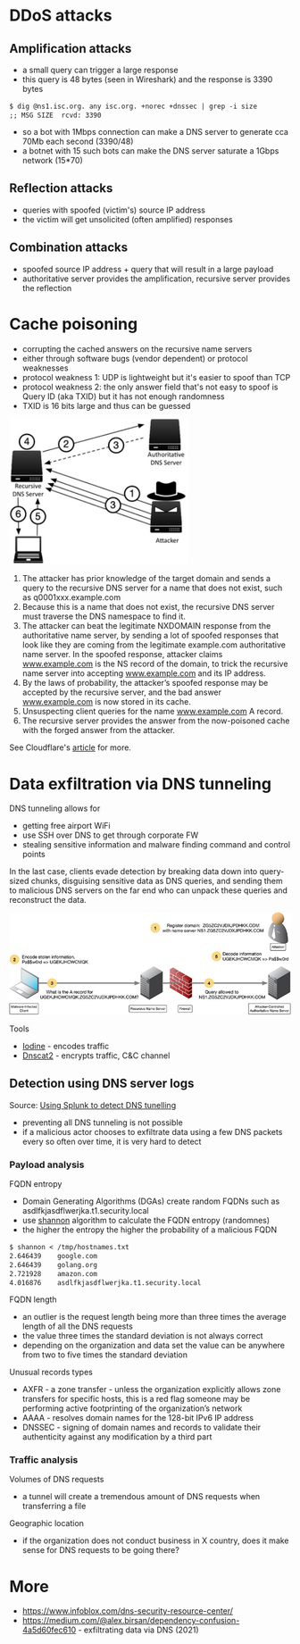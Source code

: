 # DDoS attacks

## Amplification attacks

* a small query can trigger a large response
* this query is 48 bytes (seen in Wireshark) and the response is 3390 bytes

```
$ dig @ns1.isc.org. any isc.org. +norec +dnssec | grep -i size
;; MSG SIZE  rcvd: 3390
```

* so a bot with 1Mbps connection can make a DNS server to generate cca 70Mb each second (3390/48)
* a botnet with 15 such bots can make the DNS server saturate a 1Gbps network (15*70)

## Reflection attacks

* queries with spoofed (victim's) source IP address
* the victim will get unsolicited (often amplified) responses

## Combination attacks

* spoofed source IP address + query that will result in a large payload
* authoritative server provides the amplification, recursive server provides the reflection

# Cache poisoning

* corrupting the cached answers on the recursive name servers
* either through software bugs (vendor dependent) or protocol weaknesses
* protocol weakness 1: UDP is lightweight but it's easier to spoof than TCP
* protocol weakness 2: the only answer field that's not easy to spoof is Query ID (aka TXID) but it has not enough randomness
* TXID is 16 bits large and thus can be guessed

<img src="/static/dns-cache-poisoning.jpeg" style="max-width:100%;width:320px">

1. The attacker has prior knowledge of the target domain and sends a query to the recursive DNS server for a name that does not exist, such as q0001xxx.example.com
2. Because this is a name that does not exist, the recursive DNS server must traverse the DNS namespace to find it.
3. The attacker can beat the legitimate NXDOMAIN response from the authoritative name server, by sending a lot of spoofed responses that look like they are coming from the legitimate example.com authoritative name server. In the spoofed response, attacker claims www.example.com is the NS record of the domain, to trick the recursive name server into accepting www.example.com and its IP address.
4. By the laws of probability, the attacker’s spoofed response may be accepted by the recursive server, and the bad answer www.example.com is now stored in its cache.
5. Unsuspecting client queries for the name www.example.com A record.
6. The recursive server provides the answer from the now-poisoned cache with the forged answer from the attacker.

See Cloudflare's [article](https://www.cloudflare.com/learning/dns/dns-cache-poisoning/) for more.

# Data exfiltration via DNS tunneling

DNS tunneling allows for

* getting free airport WiFi
* use SSH over DNS to get through corporate FW
* stealing sensitive information and malware finding command and control points

In the last case, clients evade detection by breaking data down into
query-sized chunks, disguising sensitive data as DNS queries, and sending
them to malicious DNS servers on the far end who can unpack these queries and
reconstruct the data.

<img src="/static/dns-data-exfiltration.jpeg" style="max-width:100%;width:640px">

Tools

* [Iodine](https://github.com/yarrick/iodine) - encodes traffic
* [Dnscat2](https://github.com/iagox86/dnscat2) - encrypts traffic, C&C channel

## Detection using DNS server logs

Source: [Using Splunk to detect DNS tunelling](https://www.sans.org/reading-room/whitepapers/dns/splunk-detect-dns-tunneling-37022)

* preventing all DNS tunneling is not possible
* if a malicious actor chooses to exfiltrate data using a few DNS packets every so often over time, it is very hard to detect

### Payload analysis

FQDN entropy

* Domain Generating Algorithms (DGAs) create random FQDNs such as asdlfkjasdflwerjka.t1.security.local
* use [shannon](https://github.com/jreisinger/shannon) algorithm to calculate the FQDN entropy (randomnes)
* the higher the entropy the higher the probability of a malicious FQDN

```
$ shannon < /tmp/hostnames.txt
2.646439	google.com
2.646439	golang.org
2.721928	amazon.com
4.016876	asdlfkjasdflwerjka.t1.security.local
```

FQDN length

* an outlier is the request length being more than three times the average length of all the DNS requests
* the value three times the standard deviation is not always correct
* depending on the organization and data set the value can be anywhere from two to five times the standard deviation

Unusual records types

* AXFR - a zone transfer - unless the organization explicitly allows zone transfers for specific hosts, this is a red flag someone may be performing active footprinting of the organization’s network
* AAAA - resolves domain names for the 128-bit IPv6 IP address
* DNSSEC - signing of domain names and records to validate their authenticity against any modification by a third part

### Traffic analysis

Volumes of DNS requests

* a tunnel will create a tremendous amount of DNS requests when transferring a file

Geographic location

* if the organization does not conduct business in X country, does it make sense for DNS requests to be going there?

# More

* https://www.infoblox.com/dns-security-resource-center/
* https://medium.com/@alex.birsan/dependency-confusion-4a5d60fec610 - exfiltrating data via DNS (2021)
